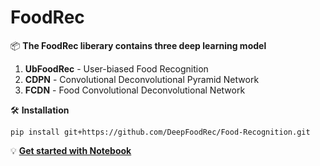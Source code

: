 # FoodRec
📦 **The FoodRec liberary contains three deep learning model**
1. **UbFoodRec** - User-biased Food Recognition
2. **CDPN** - Convolutional Deconvolutional Pyramid Network
3. **FCDN** - Food Convolutional Deconvolutional Network 

🛠 **Installation**

```pip install git+https://github.com/DeepFoodRec/Food-Recognition.git```


💡  **[Get started with Notebook](https://github.com/DeepFoodRec/Food-Recognition/blob/main/Notebook/DeepFoodRec.ipynb)** 

